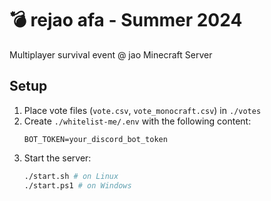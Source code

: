 # 💣 rejao afa - Summer 2024

Multiplayer survival event @ jao Minecraft Server

## Setup

1. Place vote files (`vote.csv`, `vote_monocraft.csv`) in `./votes`
2. Create `./whitelist-me/.env` with the following content:
    ```dotenv
    BOT_TOKEN=your_discord_bot_token
    ```
3. Start the server:
    ```bash
    ./start.sh # on Linux
    ./start.ps1 # on Windows
    ```